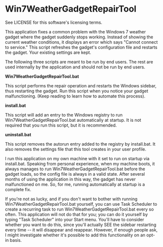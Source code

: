 # Win7WeatherGadgetRepairTool

See LICENSE for this software's licensing terms.

This application fixes a common problem with the Windows 7
weather gadget where the gadget suddenly stops working.
Instead of showing the current weather conditions, it
displays an error which says "Cannot connect to service."
This script refreshes the gadget's configuration file and
restarts the gadget.  Your existing settings are kept.

The following three scripts are meant to be run by end
users.  The rest are used internally by the application
and should not be run by end users.

**Win7WeatherGadgetRepairTool.bat**

  This script performs the repair operation and restarts
  the Windows sidebar, thus restarting the gadget.  Run
  this script when you notice your gadget malfunctioning.
  (Keep reading to learn how to automate this process).

**install.bat**

  This script will add an entry to the Windows registry to
  run Win7WeatherGadgetRepairTool.bat automatically at
  startup.  It is not required that you run this script,
  but it is recommended.

**uninstall.bat**

  This script removes the autorun entry added to the
  registry by install.bat.  It also removes the settings
  file that this tool creates in your user profile.


I run this application on my own machine with it set to run
on startup via install.bat.  Speaking from personal
experience, when my machine boots, it always manages to run
Win7WeatherGadgetRepairTool.bat before the gadget loads, so
the config file is always in a valid state.  After several
months of using the application in this way, the gadget has
never malfunctioned on me.  So, for me, running
automatically at startup is a complete fix.

If you're not as lucky, and if you don't want to bother
with running Win7WeatherGadgetRepairTool.bat yourself, you
can use Task Scheduler to create a recurring task to run 
Win7WeatherGadgetRepairTool.bat every so often.  This
application will not do that for you; you can do it
yourself by typing "Task Scheduler" into your Start  menu.
You'll have to consider whether you want to do this, since
you'll actually SEE the sidebar restarting every time -- it
will disappear and reappear.  However, if enough people
ask, I might investigate whether it's possible to add this
functionality on an opt-in basis.
